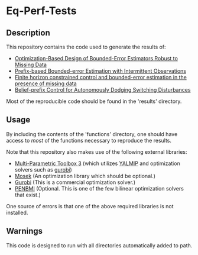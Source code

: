 # Eq-Perf-Tests

## Description

This repository contains the code used to generate the results of:
* [Optimization-Based Design of Bounded-Error Estimators Robust to Missing Data](https://doi.org/10.1016/j.ifacol.2018.08.027)
* [Prefix-based Bounded-error Estimation with Intermittent Observations](https://doi.org/10.23919/ACC.2019.8814707)
* [Finite horizon constrained control and bounded-error estimation in the presence of missing data](https://doi.org/10.1016/j.nahs.2020.100854)
* [Belief-prefix Control for Autonomously Dodging Switching Disturbances](https://doi.org/10.23919/ECC51009.2020.9143990)

Most of the reproducible code should be found in the 'results' directory.

## Usage

By including the contents of the 'functions' directory, one should have access to _most_ of the functions necessary to reproduce the results.

Note that this repository also makes use of the following external libraries:
* [Multi-Parametric Toolbox 3](http://mpt3.org) (which utilizes [YALMIP](http://yalmip.github.io) and optimization solvers such as [gurobi](http://gurobi.com))
* [Mosek](http://mosek.com) (An optimization library which should be optional.)
* [Gurobi](http://gurobi.com) (This is a commercial optimization solver.)
* [PENBMI](http://www.penopt.com/penbmi.html) (Optional. This is one of the few bilinear optimization solvers that exist.)

One source of errors is that one of the above required libraries is not installed.

## Warnings

This code is designed to run with all directories automatically added to path.
